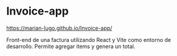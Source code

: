 # Invoice-app
https://marian-lugo.github.io/Invoice-app/

Front-end de una factura utilizando React y Vite como entorno de desarrollo. 
Permite agregar items y genera un total.
